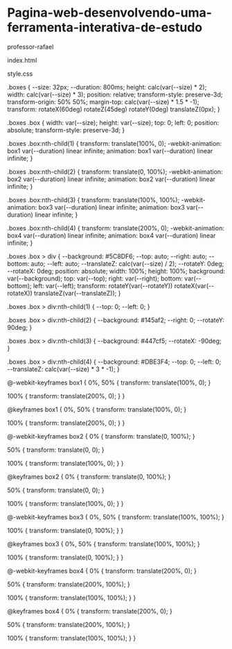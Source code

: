 # Pagina-web-desenvolvendo-uma-ferramenta-interativa-de-estudo
professor-rafael

index.html
<div class="boxes">
    <div class="box">
        <div></div>
        <div></div>
        <div></div>
        <div></div>
    </div>
    <div class="box">
        <div></div>
        <div></div>
        <div></div>
        <div></div>
    </div>
    <div class="box">
        <div></div>
        <div></div>
        <div></div>
        <div></div>
    </div>
    <div class="box">
        <div></div>
        <div></div>
        <div></div>
        <div></div>
    </div>
</div>


style.css

.boxes {
  --size: 32px;
  --duration: 800ms;
  height: calc(var(--size) * 2);
  width: calc(var(--size) * 3);
  position: relative;
  transform-style: preserve-3d;
  transform-origin: 50% 50%;
  margin-top: calc(var(--size) * 1.5 * -1);
  transform: rotateX(60deg) rotateZ(45deg) rotateY(0deg) translateZ(0px);
}

.boxes .box {
  width: var(--size);
  height: var(--size);
  top: 0;
  left: 0;
  position: absolute;
  transform-style: preserve-3d;
}

.boxes .box:nth-child(1) {
  transform: translate(100%, 0);
  -webkit-animation: box1 var(--duration) linear infinite;
  animation: box1 var(--duration) linear infinite;
}

.boxes .box:nth-child(2) {
  transform: translate(0, 100%);
  -webkit-animation: box2 var(--duration) linear infinite;
  animation: box2 var(--duration) linear infinite;
}

.boxes .box:nth-child(3) {
  transform: translate(100%, 100%);
  -webkit-animation: box3 var(--duration) linear infinite;
  animation: box3 var(--duration) linear infinite;
}

.boxes .box:nth-child(4) {
  transform: translate(200%, 0);
  -webkit-animation: box4 var(--duration) linear infinite;
  animation: box4 var(--duration) linear infinite;
}

.boxes .box > div {
  --background: #5C8DF6;
  --top: auto;
  --right: auto;
  --bottom: auto;
  --left: auto;
  --translateZ: calc(var(--size) / 2);
  --rotateY: 0deg;
  --rotateX: 0deg;
  position: absolute;
  width: 100%;
  height: 100%;
  background: var(--background);
  top: var(--top);
  right: var(--right);
  bottom: var(--bottom);
  left: var(--left);
  transform: rotateY(var(--rotateY)) rotateX(var(--rotateX)) translateZ(var(--translateZ));
}

.boxes .box > div:nth-child(1) {
  --top: 0;
  --left: 0;
}

.boxes .box > div:nth-child(2) {
  --background: #145af2;
  --right: 0;
  --rotateY: 90deg;
}

.boxes .box > div:nth-child(3) {
  --background: #447cf5;
  --rotateX: -90deg;
}

.boxes .box > div:nth-child(4) {
  --background: #DBE3F4;
  --top: 0;
  --left: 0;
  --translateZ: calc(var(--size) * 3 * -1);
}

@-webkit-keyframes box1 {
  0%, 50% {
    transform: translate(100%, 0);
  }

  100% {
    transform: translate(200%, 0);
  }
}

@keyframes box1 {
  0%, 50% {
    transform: translate(100%, 0);
  }

  100% {
    transform: translate(200%, 0);
  }
}

@-webkit-keyframes box2 {
  0% {
    transform: translate(0, 100%);
  }

  50% {
    transform: translate(0, 0);
  }

  100% {
    transform: translate(100%, 0);
  }
}

@keyframes box2 {
  0% {
    transform: translate(0, 100%);
  }

  50% {
    transform: translate(0, 0);
  }

  100% {
    transform: translate(100%, 0);
  }
}

@-webkit-keyframes box3 {
  0%, 50% {
    transform: translate(100%, 100%);
  }

  100% {
    transform: translate(0, 100%);
  }
}

@keyframes box3 {
  0%, 50% {
    transform: translate(100%, 100%);
  }

  100% {
    transform: translate(0, 100%);
  }
}

@-webkit-keyframes box4 {
  0% {
    transform: translate(200%, 0);
  }

  50% {
    transform: translate(200%, 100%);
  }

  100% {
    transform: translate(100%, 100%);
  }
}

@keyframes box4 {
  0% {
    transform: translate(200%, 0);
  }

  50% {
    transform: translate(200%, 100%);
  }

  100% {
    transform: translate(100%, 100%);
  }
}

